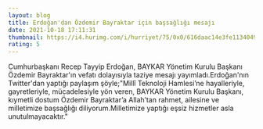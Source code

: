 ```yaml
--- 
layout: blog
title: Erdoğan'dan Özdemir Bayraktar için başsağlığı mesajı
date: 2021-10-18 17:11:31
thumbnail: https://i4.hurimg.com/i/hurriyet/75/0x0/616daac14e3fe11340497729.jpg
rating: 5
---
```

Cumhurbaşkanı Recep Tayyip Erdoğan, BAYKAR Yönetim Kurulu Başkanı Özdemir Bayraktar'ın vefatı dolayısıyla taziye mesajı yayımladı.Erdoğan'nın Twitter'dan yaptığı paylaşım şöyle;"Millî Teknoloji Hamlesi’ne hayalleriyle, gayretleriyle, mücadelesiyle yön veren, BAYKAR Yönetim Kurulu Başkanı, kıymetli dostum Özdemir Bayraktar’a Allah’tan rahmet, ailesine ve milletimize başsağlığı diliyorum.Milletimize yaptığı eşsiz hizmetler asla unutulmayacaktır."